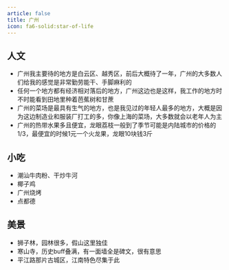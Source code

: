 ```yaml
---
article: false
title: 广州
icon: fa6-solid:star-of-life
---
```


## 人文

- 广州我主要待的地方是白云区、越秀区，前后大概待了一年，广州的大多数人们给我的感觉是非常勤劳能干、手脚麻利的
- 任何一个地方都有经济相对落后的地方，广州这边也是这样，我工作的地方时不时能看到田地里种着芭蕉树和甘蔗
- 广州的菜场是最具有生气的地方，也是我见过的年轻人最多的地方，大概是因为这边制造业和服装厂打工的多，你像上海的菜场，大多数就会以老年人为主
- 广州的热带水果多且便宜，龙眼荔枝一般到了季节可能是内陆城市的价格的1/3，最便宜的时候1元一个火龙果，龙眼10块钱3斤

## 小吃

- 潮汕牛肉粉、干炒牛河
- 椰子鸡
- 广州烧烤
- 点都德

## 美景

- 狮子林，园林很多，假山这里独佳
- 寒山寺，历史buff叠满，有一面墙全是碑文，很有意思
- 平江路那片古城区，江南特色尽集于此
